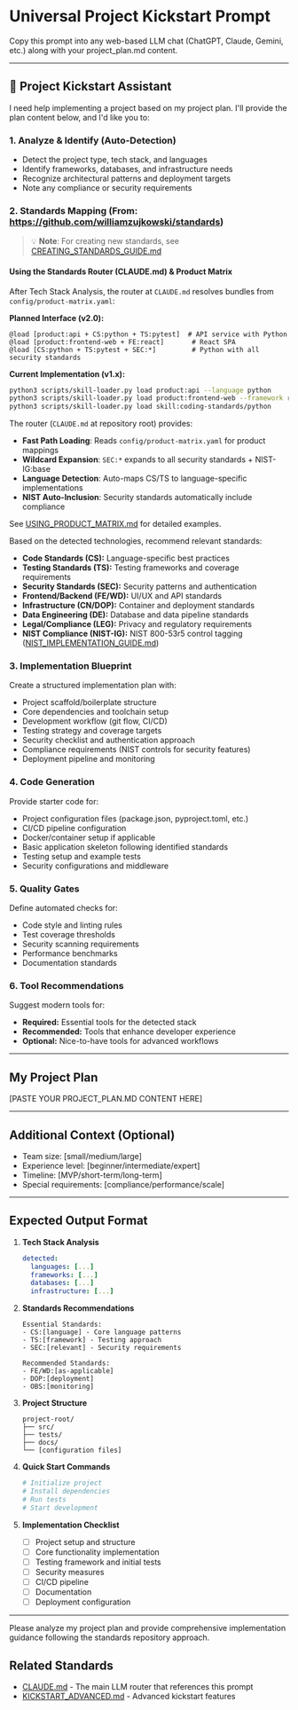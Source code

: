 # Universal Project Kickstart Prompt

Copy this prompt into any web-based LLM chat (ChatGPT, Claude, Gemini, etc.) along with your project_plan.md content.

---

## 🚀 Project Kickstart Assistant

I need help implementing a project based on my project plan. I'll provide the plan content below, and I'd like you to:

### 1. **Analyze & Identify** (Auto-Detection)

- Detect the project type, tech stack, and languages
- Identify frameworks, databases, and infrastructure needs
- Recognize architectural patterns and deployment targets
- Note any compliance or security requirements

### 2. **Standards Mapping** (From: <https://github.com/williamzujkowski/standards>)
>
> 💡 **Note**: For creating new standards, see [CREATING_STANDARDS_GUIDE.md](https://github.com/williamzujkowski/standards/blob/master/CREATING_STANDARDS_GUIDE.md)

#### Using the Standards Router (CLAUDE.md) & Product Matrix

After Tech Stack Analysis, the router at `CLAUDE.md` resolves bundles from `config/product-matrix.yaml`:

**Planned Interface (v2.0):**

```
@load [product:api + CS:python + TS:pytest]  # API service with Python
@load [product:frontend-web + FE:react]       # React SPA
@load [CS:python + TS:pytest + SEC:*]         # Python with all security standards
```

**Current Implementation (v1.x):**

```bash
python3 scripts/skill-loader.py load product:api --language python
python3 scripts/skill-loader.py load product:frontend-web --framework react
python3 scripts/skill-loader.py load skill:coding-standards/python
```

The router (`CLAUDE.md` at repository root) provides:

- **Fast Path Loading**: Reads `config/product-matrix.yaml` for product mappings
- **Wildcard Expansion**: `SEC:*` expands to all security standards + NIST-IG:base
- **Language Detection**: Auto-maps CS/TS to language-specific implementations
- **NIST Auto-Inclusion**: Security standards automatically include compliance

See [USING_PRODUCT_MATRIX.md](./USING_PRODUCT_MATRIX.md) for detailed examples.

Based on the detected technologies, recommend relevant standards:

- **Code Standards (CS):** Language-specific best practices
- **Testing Standards (TS):** Testing frameworks and coverage requirements
- **Security Standards (SEC):** Security patterns and authentication
- **Frontend/Backend (FE/WD):** UI/UX and API standards
- **Infrastructure (CN/DOP):** Container and deployment standards
- **Data Engineering (DE):** Database and data pipeline standards
- **Legal/Compliance (LEG):** Privacy and regulatory requirements
- **NIST Compliance (NIST-IG):** NIST 800-53r5 control tagging ([NIST_IMPLEMENTATION_GUIDE.md](https://github.com/williamzujkowski/standards/blob/master/NIST_IMPLEMENTATION_GUIDE.md))

### 3. **Implementation Blueprint**

Create a structured implementation plan with:

- Project scaffold/boilerplate structure
- Core dependencies and toolchain setup
- Development workflow (git flow, CI/CD)
- Testing strategy and coverage targets
- Security checklist and authentication approach
- Compliance requirements (NIST controls for security features)
- Deployment pipeline and monitoring

### 4. **Code Generation**

Provide starter code for:

- Project configuration files (package.json, pyproject.toml, etc.)
- CI/CD pipeline configuration
- Docker/container setup if applicable
- Basic application skeleton following identified standards
- Testing setup and example tests
- Security configurations and middleware

### 5. **Quality Gates**

Define automated checks for:

- Code style and linting rules
- Test coverage thresholds
- Security scanning requirements
- Performance benchmarks
- Documentation standards

### 6. **Tool Recommendations**

Suggest modern tools for:

- **Required:** Essential tools for the detected stack
- **Recommended:** Tools that enhance developer experience
- **Optional:** Nice-to-have tools for advanced workflows

---

## My Project Plan

[PASTE YOUR PROJECT_PLAN.MD CONTENT HERE]

---

## Additional Context (Optional)

- Team size: [small/medium/large]
- Experience level: [beginner/intermediate/expert]
- Timeline: [MVP/short-term/long-term]
- Special requirements: [compliance/performance/scale]

---

## Expected Output Format

1. **Tech Stack Analysis**

   ```yaml
   detected:
     languages: [...]
     frameworks: [...]
     databases: [...]
     infrastructure: [...]
   ```

2. **Standards Recommendations**

   ```
   Essential Standards:
   - CS:[language] - Core language patterns
   - TS:[framework] - Testing approach
   - SEC:[relevant] - Security requirements

   Recommended Standards:
   - FE/WD:[as-applicable]
   - DOP:[deployment]
   - OBS:[monitoring]
   ```

3. **Project Structure**

   ```
   project-root/
   ├── src/
   ├── tests/
   ├── docs/
   └── [configuration files]
   ```

4. **Quick Start Commands**

   ```bash
   # Initialize project
   # Install dependencies
   # Run tests
   # Start development
   ```

5. **Implementation Checklist**
   - [ ] Project setup and structure
   - [ ] Core functionality implementation
   - [ ] Testing framework and initial tests
   - [ ] Security measures
   - [ ] CI/CD pipeline
   - [ ] Documentation
   - [ ] Deployment configuration

---

Please analyze my project plan and provide comprehensive implementation guidance following the standards repository approach.

## Related Standards

- [CLAUDE.md](../../CLAUDE.md) - The main LLM router that references this prompt
- [KICKSTART_ADVANCED.md](KICKSTART_ADVANCED.md) - Advanced kickstart features
